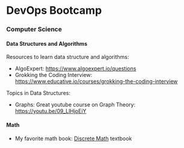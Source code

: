 # DevOps Bootcamp

### Computer Science

#### Data Structures and Algorithms

Resources to learn data structure and algorithms:
- AlgoExpert: https://www.algoexpert.io/questions
- Grokking the Coding Interview: https://www.educative.io/courses/grokking-the-coding-interview

Topics in Data Structures:
- Graphs: Great youtube course on Graph Theory: https://youtu.be/09_LlHjoEiY

#### Math
- My favorite math book: [Discrete Math](https://amzn.to/2RQ35r3) textbook
